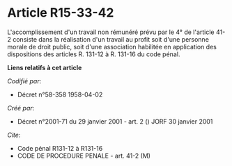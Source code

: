 # Article R15-33-42

L'accomplissement d'un travail non rémunéré prévu par le 4° de l'article 41-2 consiste dans la réalisation d'un travail au
profit soit d'une personne morale de droit public, soit d'une association habilitée en application des dispositions des
articles R. 131-12 à R. 131-16 du code pénal.

**Liens relatifs à cet article**

_Codifié par_:

  - Décret n°58-358 1958-04-02

_Créé par_:

  - Décret n°2001-71 du 29 janvier 2001 - art. 2 () JORF 30 janvier 2001

_Cite_:

  - Code pénal R131-12 à R131-16
  - CODE DE PROCEDURE PENALE - art. 41-2 (M)
